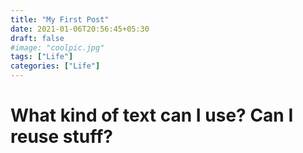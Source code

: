 ```yaml
---
title: "My First Post"
date: 2021-01-06T20:56:45+05:30
draft: false
#image: "coolpic.jpg"
tags: ["Life"]
categories: ["Life"]
---
```

# What kind of text can I use? Can I reuse stuff?
